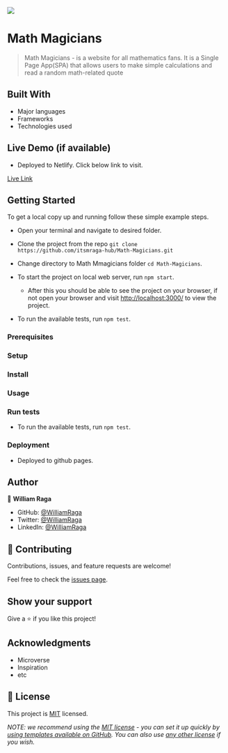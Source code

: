 ![](https://img.shields.io/badge/Microverse-blueviolet)

# Math Magicians

> Math Magicians - is a website for all mathematics fans. It is a Single Page App(SPA) that allows users to make simple calculations and read a random math-related quote

## Built With

- Major languages
- Frameworks
- Technologies used

## Live Demo (if available)

- Deployed to Netlify. Click below link to visit.

[Live Link](https://fanciful-math-magicians.netlify.app/)

## Getting Started

To get a local copy up and running follow these simple example steps.

- Open your terminal and navigate to desired folder.

- Clone the project from the repo `git clone https://github.com/itsmraga-hub/Math-Magicians.git`

- Change directory to Math Mmagicians folder `cd Math-Magicians`.

- To start the project on local web server, run `npm start`.

  - After this you should be able to see the project on your browser, if not open your browser and visit [http://localhost:3000/](http://localhost:3000/) to view the project.

- To run the available tests, run `npm test`.

### Prerequisites

### Setup

### Install

### Usage

### Run tests

- To run the available tests, run `npm test`.

### Deployment

- Deployed to github pages.

## Author

👤 **William Raga**

- GitHub: [@WilliamRaga](https://github.com/itsmraga-hub)
- Twitter: [@WilliamRaga](https://twitter.com/RagaMacharia)
- LinkedIn: [@WilliamRaga](https://linkedin.com/in/itsmraga/)

## 🤝 Contributing

Contributions, issues, and feature requests are welcome!

Feel free to check the [issues page](../../issues/).

## Show your support

Give a ⭐️ if you like this project!

## Acknowledgments

- Microverse
- Inspiration
- etc

## 📝 License

This project is [MIT](./LICENSE) licensed.

_NOTE: we recommend using the [MIT license](https://choosealicense.com/licenses/mit/) - you can set it up quickly by [using templates available on GitHub](https://docs.github.com/en/communities/setting-up-your-project-for-healthy-contributions/adding-a-license-to-a-repository). You can also use [any other license](https://choosealicense.com/licenses/) if you wish._
